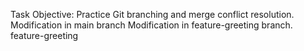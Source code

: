  Task Objective: Practice Git branching and merge conflict resolution.
Modification in main branch
Modification in feature-greeting branch.
feature-greeting
